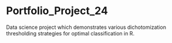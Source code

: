 # Portfolio_Project_24
Data science project which demonstrates various dichotomization thresholding strategies for optimal classification in R.
